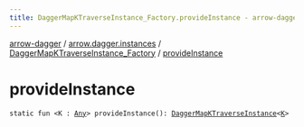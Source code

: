 ```yaml
---
title: DaggerMapKTraverseInstance_Factory.provideInstance - arrow-dagger
---
```


[arrow-dagger](../../index.html) / [arrow.dagger.instances](../index.html) / [DaggerMapKTraverseInstance_Factory](index.html) / [provideInstance](./provide-instance.html)

# provideInstance

`static fun <K : `[`Any`](https://kotlinlang.org/api/latest/jvm/stdlib/kotlin/-any/index.html)`> provideInstance(): `[`DaggerMapKTraverseInstance`](../-dagger-map-k-traverse-instance/index.html)`<`[`K`](provide-instance.html#K)`>`